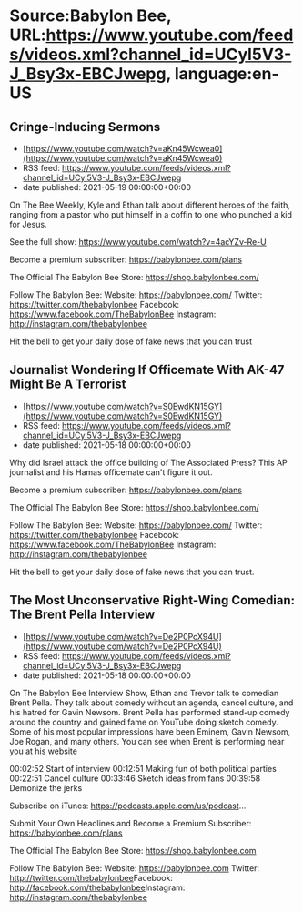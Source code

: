 # Source:Babylon Bee, URL:https://www.youtube.com/feeds/videos.xml?channel_id=UCyl5V3-J_Bsy3x-EBCJwepg, language:en-US

## Cringe-Inducing Sermons
 - [https://www.youtube.com/watch?v=aKn45Wcwea0](https://www.youtube.com/watch?v=aKn45Wcwea0)
 - RSS feed: https://www.youtube.com/feeds/videos.xml?channel_id=UCyl5V3-J_Bsy3x-EBCJwepg
 - date published: 2021-05-19 00:00:00+00:00

On The Bee Weekly, Kyle and Ethan talk about different heroes of the faith, ranging from a pastor who put himself in a coffin to one who punched a kid for Jesus.

See the full show: https://www.youtube.com/watch?v=4acYZv-Re-U

Become a premium subscriber:  https://babylonbee.com/plans

The Official The Babylon Bee Store:  https://shop.babylonbee.com/

Follow The Babylon Bee:
Website: https://babylonbee.com/
Twitter: https://twitter.com/thebabylonbee
Facebook: https://www.facebook.com/TheBabylonBee
Instagram: http://instagram.com/thebabylonbee

Hit the bell to get your daily dose of fake news that you can trust

## Journalist Wondering If Officemate With AK-47 Might Be A Terrorist
 - [https://www.youtube.com/watch?v=S0EwdKN15GY](https://www.youtube.com/watch?v=S0EwdKN15GY)
 - RSS feed: https://www.youtube.com/feeds/videos.xml?channel_id=UCyl5V3-J_Bsy3x-EBCJwepg
 - date published: 2021-05-18 00:00:00+00:00

Why did Israel attack the office building of The Associated Press? This AP journalist and his Hamas officemate can't figure it out.

Become a premium subscriber:  https://babylonbee.com/plans

The Official The Babylon Bee Store:  https://shop.babylonbee.com/

Follow The Babylon Bee:
Website: https://babylonbee.com/
Twitter: https://twitter.com/thebabylonbee
Facebook: https://www.facebook.com/TheBabylonBee
Instagram: http://instagram.com/thebabylonbee

Hit the bell to get your daily dose of fake news that you can trust.

## The Most Unconservative Right-Wing Comedian: The Brent Pella Interview
 - [https://www.youtube.com/watch?v=De2P0PcX94U](https://www.youtube.com/watch?v=De2P0PcX94U)
 - RSS feed: https://www.youtube.com/feeds/videos.xml?channel_id=UCyl5V3-J_Bsy3x-EBCJwepg
 - date published: 2021-05-18 00:00:00+00:00

On The Babylon Bee Interview Show, Ethan and Trevor talk to comedian Brent Pella. They talk about comedy without an agenda, cancel culture, and his hatred for Gavin Newsom. Brent Pella has performed stand-up comedy around the country and gained fame on YouTube doing sketch comedy. Some of his most popular impressions have been Eminem, Gavin Newsom, Joe Rogan, and many others. You can see when Brent is performing near you at his website

00:02:52 Start of interview 
00:12:51 Making fun of both political parties
00:22:51 Cancel culture
00:33:46 Sketch ideas from fans
00:39:58 Demonize the jerks 

Subscribe on iTunes: https://podcasts.apple.com/us/podcast...

Submit Your Own Headlines and Become a Premium Subscriber: https://babylonbee.com/plans​​​​

The Official The Babylon Bee Store: https://shop.babylonbee.com​​​​

Follow The Babylon Bee:
Website: https://babylonbee.com​​​​
Twitter: http://twitter.com/thebabylonbee​​​​
Facebook: http://facebook.com/thebabylonbee​​​​
Instagram: http://instagram.com/thebabylonbee​

